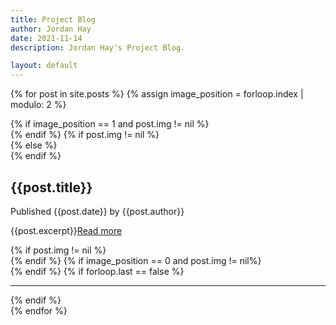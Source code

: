 ```yaml
---
title: Project Blog
author: Jordan Hay
date: 2021-11-14
description: Jordan Hay's Project Blog.

layout: default
---
```


{% for post in site.posts %}
{% assign image_position = forloop.index | modulo: 2 %}
<div class="post row" onclick="window.location='{{post.url}}'">
    {% if image_position == 1 and post.img != nil %}
    <!-- Image Before -->
    <aside class='col-4 dynamic-img desktop-only' style='background-image: url("{{post.img}}");'></aside>
    {% endif %}
    {% if post.img != nil %}
    <article class="col-8">
    {% else %}
    <article class="col-12">
    {% endif %}
        <!-- Post: {{post.title}} -->
        <h2 class="post-title">{{post.title}}</h2>
        <p>Published {{post.date}} by {{post.author}}</p>
        <p class="post-content">{{post.excerpt}}<a href="{{post.url}}">Read more</a></p>
    </article>
    {% if post.img != nil %}
    <!-- Mobile Image -->
    <aside class='col-12 dynamic-img mobile-only post-image' style='background-image: url("{{post.img}}")'></aside>
    {% endif %}
    {% if image_position == 0 and post.img != nil%}
    <!-- Image After -->
    <aside class='col-4 dynamic-img desktop-only' style='background-image: url("{{post.img}}");'></aside>
    {% endif %}
    {% if forloop.last == false %}
    <!-- End HR -->
    <hr />
    {% endif %}
</div>
{% endfor %}